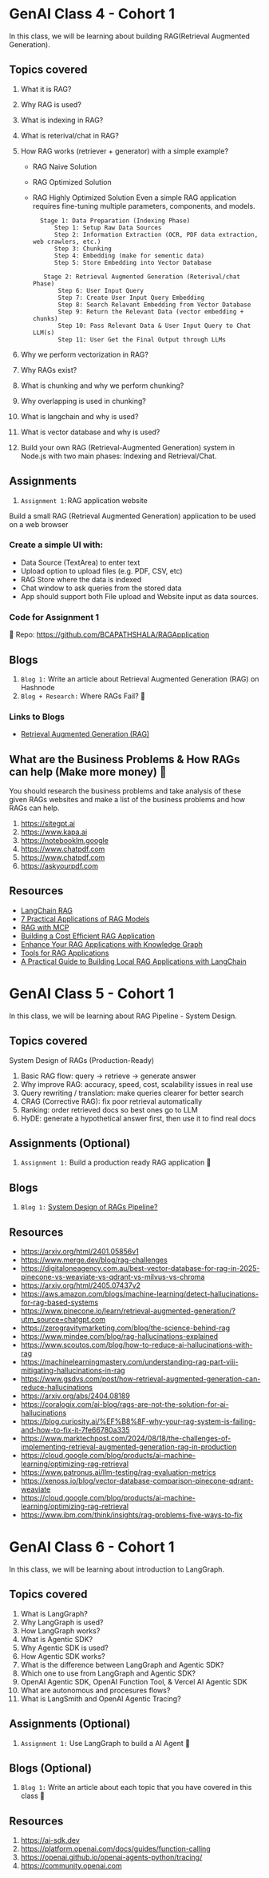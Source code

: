 # GenAI Class 4 - Cohort 1

In this class, we will be learning about building RAG(Retrieval Augmented Generation).

## Topics covered

1.  What it is RAG?
2.  Why RAG is used?
3.  What is indexing in RAG?
4.  What is reterival/chat in RAG?
5.  How RAG works (retriever + generator) with a simple example?

    - RAG Naive Solution
    - RAG Optimized Solution
    - RAG Highly Optimized Solution
      Even a simple RAG application requires fine-tuning multiple parameters, components, and models.

            Stage 1: Data Preparation (Indexing Phase)
                Step 1: Setup Raw Data Sources
                Step 2: Information Extraction (OCR, PDF data extraction, web crawlers, etc.)
                Step 3: Chunking
                Step 4: Embedding (make for sementic data)
                Step 5: Store Embedding into Vector Database

             Stage 2: Retrieval Augmented Generation (Reterival/chat Phase)
                 Step 6: User Input Query
                 Step 7: Create User Input Query Embedding
                 Step 8: Search Relavant Embedding from Vector Database
                 Step 9: Return the Relevant Data (vector embedding + chunks)
                 Step 10: Pass Relevant Data & User Input Query to Chat LLM(s)
                 Step 11: User Get the Final Output through LLMs

6.  Why we perform vectorization in RAG?
7.  Why RAGs exist?
8.  What is chunking and why we perform chunking?
9.  Why overlapping is used in chunking?
10. What is langchain and why is used?
11. What is vector database and why is used?
12. Build your own RAG (Retrieval-Augmented Generation) system in Node.js with two main phases: Indexing and Retrieval/Chat.

## Assignments

1. `Assignment 1:`RAG application website

Build a small RAG (Retrieval Augmented Generation) application to be used on a web browser

### Create a simple UI with:

- Data Source (TextArea) to enter text
- Upload option to upload files (e.g. PDF, CSV, etc)
- RAG Store where the data is indexed
- Chat window to ask queries from the stored data
- App should support both File upload and Website input as data sources.

### Code for Assignment 1

📂 Repo: https://github.com/BCAPATHSHALA/RAGApplication

## Blogs

1. `Blog 1:` Write an article about Retrieval Augmented Generation (RAG) on Hashnode
2. `Blog + Research:` Where RAGs Fail? 🎯

### Links to Blogs

- [Retrieval Augmented Generation (RAG)](https://bcapathshala.hashnode.dev/practical-guide-to-retrival-augmented-generation-from-scratch)

## What are the Business Problems & How RAGs can help (Make more money) 🎯

You should research the business problems and take analysis of these given RAGs websites and make a list of the business problems and how RAGs can help.

1. https://sitegpt.ai
2. https://www.kapa.ai
3. https://notebooklm.google
4. https://www.chatpdf.com
5. https://www.chatpdf.com
6. https://askyourpdf.com

## Resources

- [LangChain RAG](https://js.langchain.com/docs/tutorials/rag/)
- [7 Practical Applications of RAG Models](https://hyperight.com/7-practical-applications-of-rag-models-and-their-impact-on-society/)
- [RAG with MCP](https://www.analyticsvidhya.com/blog/2025/06/rag-with-mcp/)
- [Building a Cost Efficient RAG Application](https://ambilio.com/building-a-cost-efficient-rag-application-a-guide-for-enterprises/)
- [Enhance Your RAG Applications with Knowledge Graph](https://www.singlestore.com/blog/enhance-your-rag-applications-with-knowledge-graph-rag/)
- [Tools for RAG Applications](https://www.analyticsvidhya.com/blog/2024/10/tools-for-rag-applications/)
- [A Practical Guide to Building Local RAG Applications with LangChain](https://machinelearningmastery.com/a-practical-guide-to-building-local-rag-applications-with-langchain/)

# GenAI Class 5 - Cohort 1

In this class, we will be learning about RAG Pipeline - System Design.

## Topics covered

System Design of RAGs (Production-Ready)

1. Basic RAG flow: query → retrieve → generate answer
2. Why improve RAG: accuracy, speed, cost, scalability issues in real use
3. Query rewriting / translation: make queries clearer for better search
4. CRAG (Corrective RAG): fix poor retrieval automatically
5. Ranking: order retrieved docs so best ones go to LLM
6. HyDE: generate a hypothetical answer first, then use it to find real docs

## Assignments (Optional)

1. `Assignment 1:` Build a production ready RAG application 🎯

## Blogs

1. `Blog 1:` [System Design of RAGs Pipeline?](https://bcapathshala.hashnode.dev/system-design-of-rags-pipeline)

## Resources

- https://arxiv.org/html/2401.05856v1
- https://www.merge.dev/blog/rag-challenges
- https://digitaloneagency.com.au/best-vector-database-for-rag-in-2025-pinecone-vs-weaviate-vs-qdrant-vs-milvus-vs-chroma
- https://arxiv.org/html/2405.07437v2
- https://aws.amazon.com/blogs/machine-learning/detect-hallucinations-for-rag-based-systems
- https://www.pinecone.io/learn/retrieval-augmented-generation/?utm_source=chatgpt.com
- https://zerogravitymarketing.com/blog/the-science-behind-rag
- https://www.mindee.com/blog/rag-hallucinations-explained
- https://www.scoutos.com/blog/how-to-reduce-ai-hallucinations-with-rag
- https://machinelearningmastery.com/understanding-rag-part-viii-mitigating-hallucinations-in-rag
- https://www.gsdvs.com/post/how-retrieval-augmented-generation-can-reduce-hallucinations
- https://arxiv.org/abs/2404.08189
- https://coralogix.com/ai-blog/rags-are-not-the-solution-for-ai-hallucinations
- https://blog.curiosity.ai/%EF%B8%8F-why-your-rag-system-is-failing-and-how-to-fix-it-7fe66780a335
- https://www.marktechpost.com/2024/08/18/the-challenges-of-implementing-retrieval-augmented-generation-rag-in-production
- https://cloud.google.com/blog/products/ai-machine-learning/optimizing-rag-retrieval
- https://www.patronus.ai/llm-testing/rag-evaluation-metrics
- https://xenoss.io/blog/vector-database-comparison-pinecone-qdrant-weaviate
- https://cloud.google.com/blog/products/ai-machine-learning/optimizing-rag-retrieval
- https://www.ibm.com/think/insights/rag-problems-five-ways-to-fix

# GenAI Class 6 - Cohort 1

In this class, we will be learning about introduction to LangGraph.

## Topics covered

1. What is LangGraph?
2. Why LangGraph is used?
3. How LangGraph works?
4. What is Agentic SDK?
5. Why Agentic SDK is used?
6. How Agentic SDK works?
7. What is the difference between LangGraph and Agentic SDK?
8. Which one to use from LangGraph and Agentic SDK?
9. OpenAI Agentic SDK, OpenAI Function Tool, & Vercel AI Agentic SDK
10. What are autonomous and procesures flows?
11. What is LangSmith and OpenAI Agentic Tracing?

## Assignments (Optional)

1. `Assignment 1:` Use LangGraph to build a AI Agent 🎯

## Blogs (Optional)

1. `Blog 1:` Write an article about each topic that you have covered in this class 🎯

## Resources

1. https://ai-sdk.dev
2. https://platform.openai.com/docs/guides/function-calling
3. https://openai.github.io/openai-agents-python/tracing/
4. https://community.openai.com
